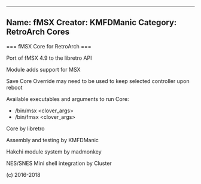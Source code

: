 -----------------------
Name: fMSX 
Creator: KMFDManic
Category: RetroArch Cores
-----------------------
=== fMSX Core for RetroArch ===

Port of fMSX 4.9 to the libretro API

Module adds support for MSX

Save Core Override may need to be used to keep selected controller upon reboot

Available executables and arguments to run Core:
- /bin/msx <rom> <clover_args>
- /bin/fmsx <rom> <clover_args>

Core by libretro

Assembly and testing by KMFDManic

Hakchi module system by madmonkey

NES/SNES Mini shell integration by Cluster

(c) 2016-2018
